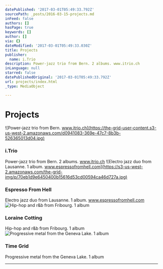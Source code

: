 ```yaml
---
datePublished: '2017-03-01T05:49:33.792Z'
sourcePath: _posts/2016-03-15-projects.md
inFeed: false
authors: []
hasPage: true
keywords: []
author: []
via: {}
dateModified: '2017-03-01T05:49:33.030Z'
title: Projects
publisher:
  name: i.Trio
description: Power-jazz trio from Bern. 2 albums. www.itrio.ch
inLanguage: null
starred: false
datePublishedOriginal: '2017-03-01T05:49:33.792Z'
url: projects/index.html
_type: MediaObject

---
```

# Projects
![Power-jazz trio from Bern. www.itrio.ch](https://the-grid-user-content.s3-us-west-2.amazonaws.com/d0941083-369e-47c7-8b3b-526365013d04.jpg)

### i.Trio

Power-jazz trio from Bern. 2 albums. www.itrio.ch
![Electro jazz duo from Lausanne. 1 album. www.espressofromhell.com](https://s3-us-west-2.amazonaws.com/the-grid-img/p/70eb1d9e6450400b15616d53cd00594ca46d727a.jpg)

### Espresso From Hell

Electro jazz duo from Lausanne. 1 album. www.espressofromhell.com
![Hip-hop and r&b from Fribourg. 1 album](https://the-grid-user-content.s3-us-west-2.amazonaws.com/ec3713e4-b6c3-4b1b-a4d0-bcde2136da0b.jpg)

### Loraine Cotting

Hip-hop and r&b from Fribourg. 1 album
![Progressive metal from the Geneva Lake. 1 album](https://the-grid-user-content.s3-us-west-2.amazonaws.com/ac7d30fb-cc1b-4168-a120-1b095f79c11d.jpg)

### Time Grid

Progressive metal from the Geneva Lake. 1 album

---